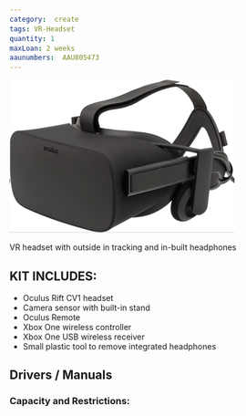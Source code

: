 ```yaml
---
category:  create
tags: VR-Headset
quantity: 1
maxLoan: 2 weeks
aaunumbers:  AAU805473
---
```

![Oculus Rift CV1](/assets/images/equip/cv1.gif)

VR headset with outside in tracking and in-built headphones
## KIT INCLUDES:
-  Oculus Rift CV1 headset
- Camera sensor with built-in stand
- Oculus Remote
- Xbox One wireless controller
- Xbox One USB wireless receiver
- Small plastic tool to remove integrated headphones

## Drivers / Manuals
[]()



### Capacity and Restrictions:
